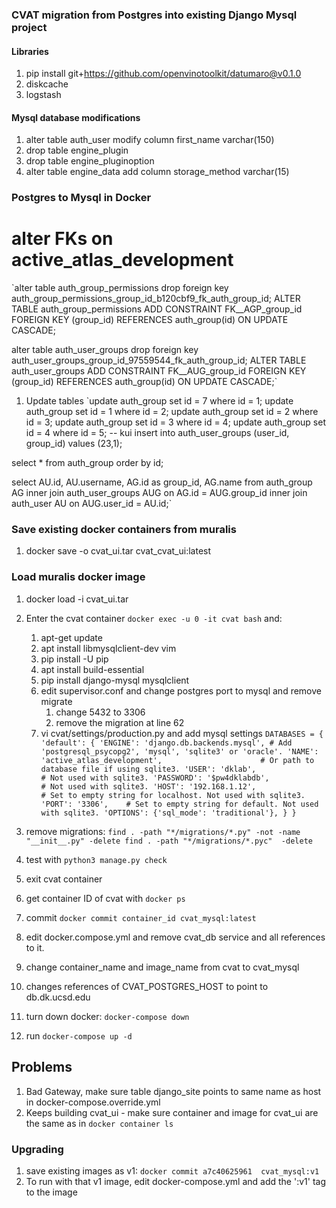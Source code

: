 ### CVAT migration from Postgres into existing Django Mysql project
#### Libraries
1. pip install git+https://github.com/openvinotoolkit/datumaro@v0.1.0
1. diskcache
1. logstash
#### Mysql database modifications
1. alter table auth_user modify column first_name varchar(150)
1. drop table engine_plugin
1. drop table engine_pluginoption
1. alter table engine_data add column storage_method varchar(15)

### Postgres to Mysql in Docker
# alter FKs on active_atlas_development
`alter table auth_group_permissions drop foreign key auth_group_permissions_group_id_b120cbf9_fk_auth_group_id;
ALTER TABLE auth_group_permissions ADD CONSTRAINT FK__AGP_group_id FOREIGN KEY (group_id) REFERENCES auth_group(id) ON UPDATE CASCADE;


alter table auth_user_groups drop foreign key auth_user_groups_group_id_97559544_fk_auth_group_id;
ALTER TABLE auth_user_groups ADD CONSTRAINT FK__AUG_group_id FOREIGN KEY (group_id) REFERENCES auth_group(id) ON UPDATE CASCADE;`
1. Update tables
`update auth_group set id = 7 where id = 1;
update auth_group set id = 1 where id = 2;
update auth_group set id = 2 where id = 3;
update auth_group set id = 3 where id = 4;
update auth_group set id = 4 where id = 5;
-- kui
insert into auth_user_groups (user_id, group_id) values (23,1);

select * from auth_group
order by id;

select AU.id, AU.username, AG.id as group_id, AG.name
from auth_group AG
inner join auth_user_groups AUG on AG.id = AUG.group_id
inner join auth_user AU on AUG.user_id = AU.id;`
### Save existing docker containers from muralis
1. docker save -o cvat_ui.tar cvat_cvat_ui:latest
### Load muralis docker image
1. docker load -i cvat_ui.tar

1. Enter the cvat container `docker exec -u 0 -it cvat bash` and:
    1. apt-get update
    1. apt install libmysqlclient-dev vim
    1. pip install -U pip
    1. apt install build-essential
    1. pip install django-mysql mysqlclient
    1. edit supervisor.conf and change postgres port to mysql and remove migrate
        1. change 5432 to 3306
        1. remove the migration at line 62
    1. vi cvat/settings/production.py and add mysql settings
`
DATABASES = {
    'default': {
        'ENGINE': 'django.db.backends.mysql', # Add 'postgresql_psycopg2', 'mysql', 'sqlite3' or 'oracle'.
        'NAME': 'active_atlas_development',                      # Or path to database file if using sqlite3.
        'USER': 'dklab',                      # Not used with sqlite3.
        'PASSWORD': '$pw4dklabdb',                  # Not used with sqlite3.
        'HOST': '192.168.1.12',                      # Set to empty string for localhost. Not used with sqlite3.
        'PORT': '3306',    # Set to empty string for default. Not used with sqlite3.
        'OPTIONS': {'sql_mode': 'traditional'},
    }
}
`
1. remove migrations:
`find . -path "*/migrations/*.py" -not -name "__init__.py" -delete
find . -path "*/migrations/*.pyc"  -delete`
1. test with `python3 manage.py check`
1. exit cvat container 
1. get container ID of cvat with `docker ps`
1. commit `docker commit container_id cvat_mysql:latest`
1. edit docker.compose.yml and remove cvat_db service and all references to it.
1. change container_name and image_name from cvat to cvat_mysql
1. changes references of CVAT_POSTGRES_HOST to point to db.dk.ucsd.edu
1. turn down docker: `docker-compose down`
1. run `docker-compose up -d`
## Problems
1. Bad Gateway, make sure table django_site points to same name as host in docker-compose.override.yml
1. Keeps building cvat_ui - make sure container and image for cvat_ui are the same as in `docker container ls`
### Upgrading
1. save existing images as v1: `docker commit a7c40625961  cvat_mysql:v1`
1. To run with that v1 image, edit docker-compose.yml and add the ':v1' tag to the image

